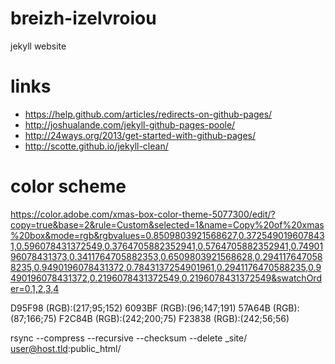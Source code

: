breizh-izelvroiou
=================

jekyll website


# links

* https://help.github.com/articles/redirects-on-github-pages/
* http://joshualande.com/jekyll-github-pages-poole/
* http://24ways.org/2013/get-started-with-github-pages/
* http://scotte.github.io/jekyll-clean/


# color scheme
https://color.adobe.com/xmas-box-color-theme-5077300/edit/?copy=true&base=2&rule=Custom&selected=1&name=Copy%20of%20xmas%20box&mode=rgb&rgbvalues=0.8509803921568627,0.3725490196078431,0.596078431372549,0.3764705882352941,0.5764705882352941,0.7490196078431373,0.3411764705882353,0.6509803921568628,0.2941176470588235,0.9490196078431372,0.7843137254901961,0.2941176470588235,0.9490196078431372,0.2196078431372549,0.2196078431372549&swatchOrder=0,1,2,3,4

D95F98 (RGB):(217;95;152)
6093BF (RGB):(96;147;191)
57A64B (RGB):(87;166;75)
F2C84B (RGB):(242;200;75)
F23838 (RGB):(242;56;56)



rsync --compress --recursive --checksum --delete _site/ user@host.tld:public_html/